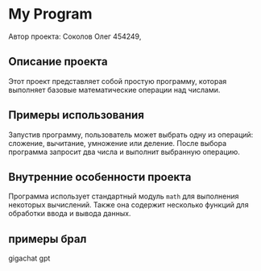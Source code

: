 # My Program

Автор проекта: Соколов Олег  454249,

## Описание проекта
Этот проект представляет собой простую программу, которая выполняет базовые математические операции над числами.

## Примеры использования
Запустив программу, пользователь может выбрать одну из операций: сложение, вычитание, умножение или деление. После выбора программа запросит два числа и выполнит выбранную операцию.

## Внутренние особенности проекта
Программа использует стандартный модуль `math` для выполнения некоторых вычислений. Также она содержит несколько функций для обработки ввода и вывода данных.
## примеры брал
gigachat gpt